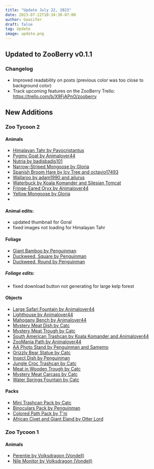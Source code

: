 ```yaml
---
title: "Update July 22, 2023"
date: 2023-07-22T10:34:38-07:00
author: Goosifer
draft: false
tag: Update
image: update.png
---
```

## Updated to ZooBerry v0.1.1  
  
### Changelog
- Improved readability on posts (previous color was too close to background color)
- Track upcoming features on the ZooBerry Trello: https://trello.com/b/X9FjAPnO/zooberry

## New Additions

### Zoo Tycoon 2

#### Animals 
- [Himalayan Tahr by Pavocristantus](https://zoo.goosifer.io/mods/zt2/animals/himalayan-tahr/)
- [Pygmy Goat by Animalover44](https://zoo.goosifer.io/mods/zt2/animals/pygmy-goat/)
- [Nutria by badisbadis101](https://zoo.goosifer.io/mods/zt2/animals/nutria/)
- [Narrow-Striped Mongoose by Gloria](https://zoo.goosifer.io/mods/zt2/animals/narrow-striped-mongoose/)
- [Spanish Broom Hare by Icy Tree and octavio17493](https://zoo.goosifer.io/mods/zt2/animals/spanish-broom-hare/)
- [Wallaroo by adam1990 and ailurus](https://zoo.goosifer.io/mods/zt2/animals/wallaroo/)
- [Waterbuck by Koala Komander and Silesian Tomcat](https://zoo.goosifer.io/mods/zt2/animals/waterbuck/)
- [Fringe-Eared Oryx by Animalover44](https://zoo.goosifer.io/mods/zt2/animals/fringe-eared-oryx/)
- [Yellow Mongoose by Gloria ](https://zoo.goosifer.io/mods/zt2/animals/yellow-mongoose/) 
- 
#### Animal edits:
- updated thumbnail for Goral
- fixed images not loading for Himalayan Tahr

#### Foliage
- [Giant Bamboo by Penguinman](https://zoo.goosifer.io/mods/zt2/foliage/giant-bamboo/)
- [Duckweed, Square by Penguinman](https://zoo.goosifer.io/mods/zt2/foliage/duckweed-square/)
- [Duckweed, Round by Penguinman](https://zoo.goosifer.io/mods/zt2/foliage/duckweed-round/)

##### Foliage edits:
- fixed download button not generating for large kelp forest

#### Objects
- [Large Safari Fountain by Animalover44](https://zoo.goosifer.io/mods/zt2/objects/large-safari-fountain/)
- [Lighthouse by Animalover44](https://zoo.goosifer.io/mods/zt2/objects/lighthouse/)
- [Mahogany Bench by Animalover44](https://zoo.goosifer.io/mods/zt2/objects/mahogany-bench/)
- [Mystery Meat Dish by Catc](https://zoo.goosifer.io/mods/zt2/objects/mystery-meat-dish/)
- [Mystery Meat Trough by Catc](https://zoo.goosifer.io/mods/zt2/objects/mystery-meat-trough/)
- [South American Trashcan by Koala Komander and Animalover44](https://zoo.goosifer.io/mods/zt2/objects/south-american-trashcan/)
- [ZooMania Path by Animalover44](https://zoo.goosifer.io/mods/zt2/objects/zoomania-path/)
- [AA Photo Stand by Penguinman and Samemo](https://zoo.goosifer.io/mods/zt2/objects/aa-photo-stand/)
- [Grizzly Bear Statue by Catc](https://zoo.goosifer.io/mods/zt2/objects/grizzly-bear-statue/)
- [Insect Dish by Penguinman](https://zoo.goosifer.io/mods/zt2/objects/insect-dish/)
- [Jungle Croc Trashcan by Catc](https://zoo.goosifer.io/mods/zt2/objects/jungle-croc-trashcan/)
- [Meat in Wooden Trough by Catc](https://zoo.goosifer.io/mods/zt2/objects/meat-in-a-wooden-trough/)
- [Mystery Meat Carcass by Catc](https://zoo.goosifer.io/mods/zt2/objects/mystery-meat-carcass/)
- [Water Springs Fountain by Catc](https://zoo.goosifer.io/mods/zt2/objects/water-springs-fountain/)

#### Packs
- [Mini Trashcan Pack by Catc](https://zoo.goosifer.io/mods/zt2/packs/mini-trashcan-pack/)
- [Binoculars Pack by Penguinman](https://zoo.goosifer.io/mods/zt2/packs/binoculars-pack/)
- [Colored Path Pack by T'ni](https://zoo.goosifer.io/mods/zt2/packs/colored-path-pack/)
- [African Civet and Giant Eland by Otter Lord](https://zoo.goosifer.io/mods/zt2/packs/african-civet-and-giant-eland/)

### Zoo Tycoon 1

#### Animals
- [Perentie by Volksdragon (Vondell)](https://zoo.goosifer.io/mods/zt1/animals/perentie/)
- [Nile Monitor by Volksdragon (Vondell)](https://zoo.goosifer.io/mods/zt1/animals/nile-monitor/)
